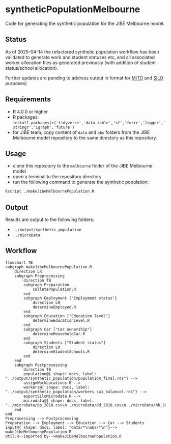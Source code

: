 # syntheticPopulationMelbourne
Code for generating the synthetic population for the JIBE Melbourne model.

## Status
As of 2025-04-14 the refactored synthetic population workflow has been validated to generate work and student statuses etc, and all associated worker allocation files as generated previously (with addition of student status/school allocation).

Further updates are pending to address output in format for [MiTO](https://github.com/jibeproject/mito) and [SILO](https://github.com/jibeproject/silo) purposes)

## Requirements
- R 4.0.0 or higher
- R packages: `install.packages(c('tidyverse','data.table','sf','furrr','logger','stringr','igraph','future')`
- for JIBE team, copy content of `data` and `abs` folders from the JIBE Melbourne model repository to the same directory as this repository. 

## Usage
- clone this repository to the `melbourne` folder of the JIBE Melbourne model
- open a terminal to the repository directory
- run the following command to generate the synthetic population:
```bash
Rscript ./makeJibeMelbournePopulation.R
```

## Output
Results are output to the following folders:
- `../output/synthetic_population`
- `../microData`

## Workflow 
```mermaid
flowchart TB
subgraph makeJibeMelbournePopulation.R
    direction LR
    subgraph Preprocessing
        direction TB
        subgraph Preparation
            collatePopulation.R
        end
        subgraph Employment ["Employment status"]
            direction LR
            determineEmployed.R
        end
        subgraph Education ["Education level"]
            determineEducationLevel.R
        end
        subgraph Car ["Car ownership"]
            determineHouseholdCar.R
        end
        subgraph Students ["Student status"]
            direction LR
            determineStudentSchools.R
        end
    end
    subgraph Postprocessing
        direction TB
        population@{ shape: docs, label: "../output/synthetic_population/population_final.rds"} -->
        assignWorkLocations.R -->
        workers@{ shape: docs, label: "../output/synthetic_population/workers_sa1_balance1.rds"} -->
        exportSiloMicrodata.R -->
        microdata@{ shape: docs, label: "../microData/pp_2018.csv\n../microData/dd_2018.csv\n../microData/hh_2018.csv\n../microData/jj_2018.csv\n../microData/ss_2018.csv"}
    end
end
Preprocessing --> Postprocessing
Preparation --> Employment --> Education --> Car --> Students
input@{ shape: docs, label: "data/*\nabs/*\n"}--> makeJibeMelbournePopulation.R
Util.R--imported by-->makeJibeMelbournePopulation.R
```
